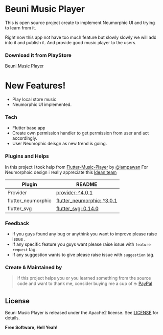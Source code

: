 # Beuni Music Player

This is open source project create to implement Neumorphic UI and trying to learn from it. 

Right now this app not have too much feature but slowly slowly we will add into it and publish it. And provide good music player to the users.

### Download it from PlayStore
[Beuni Music Player](https://play.google.com/store/apps/details?id=com.beuni.musicPlayer)

# New Features!
  - Play local store music
  - Neumorphic UI implemented.

### Tech
* Flutter base app
* Create own permission handler to get permission from user and act accordingly.
* User Neumophic deisgn as new trend is going.

### Plugins and Helps

In this project i took help from [Flutter-Music-Player](https://github.com/iampawan/Flutter-Music-Player) by [@iampawan](https://github.com/iampawan)
 For Neumorphoic design i really appreciate this [Idean team](www.idean.com)

| Plugin | README |
| ------ | ------ |
| Provider | [provider: ^4.0.1](https://pub.dev/packages/provider) |
| flutter_neumorphic | [flutter_neumorphic: ^3.0.1](https://pub.dev/packages/flutter_neumorphic) |
| flutter_svg | [flutter_svg: 0.14.0](https://pub.dev/packages/flutter_svg) |

### Feedback
* If you guys found any bug or anythink you want to improve please raise issue .
* If any specific feature you guys want please raise issue with `feature request` tag.
* If any suggestion wants to give please raise issue with `suggestion` tag.

### Create & Maintained by
>If this project helps you or you learned something from the source code and want to thank me, consider buying me a cup of ☕
[PayPal](paypal.me/imshivamsharma)


License
----
Beuni Music Player is released under the Apache2 license. See [LICENSE](https://github.com/BeUni/Beuni-Music/blob/master/LICENSE) for details.


**Free Software, Hell Yeah!**

